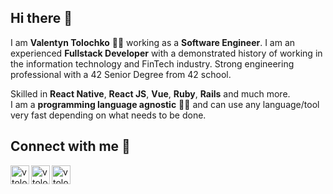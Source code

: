 ## Hi there 👋

I am **Valentyn Tolochko** 👨‍💻 working as a **Software Engineer**. I am an experienced **Fullstack Developer** with a demonstrated history of working in the information technology and FinTech industry. 
Strong engineering professional with a 42 Senior Degree from 42 school.

Skilled in **React Native**, **React JS**, **Vue**, **Ruby**, **Rails** and much more.
<br />
I am a **programming language agnostic** 👨‍🎓 and can use any language/tool very fast depending on what needs to be done.

## Connect with me  📡

[<img align="left" alt="vtolochk | Twitter" height="30px" src="https://img.icons8.com/fluent/2x/twitter.png" />][twitter]
[<img align="left" alt="vtolochk | LinkedIn" height="30px" src="https://img.icons8.com/fluent/2x/linkedin.png" />][linkedin]
[<img align="left" alt="vtolochk | Instagram" height="30px" src="https://img.icons8.com/fluent/2x/instagram-new.png" />][instagram]

[twitter]: https://twitter.com/vtolochk
[linkedin]: https://linkedin.com/in/vtolochk
[instagram]: https://instagram.com/valentin_tolochko
